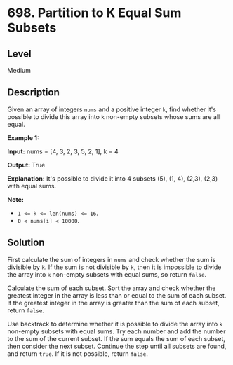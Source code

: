 # 698. Partition to K Equal Sum Subsets
## Level
Medium

## Description
Given an array of integers `nums` and a positive integer `k`, find whether it's possible to divide this array into `k` non-empty subsets whose sums are all equal.

**Example 1:**

**Input:** nums = [4, 3, 2, 3, 5, 2, 1], k = 4

**Output:** True

**Explanation:** It's possible to divide it into 4 subsets (5), (1, 4), (2,3), (2,3) with equal sums.

**Note:**

* `1 <= k <= len(nums) <= 16`.
* `0 < nums[i] < 10000`.

## Solution
First calculate the sum of integers in `nums` and check whether the sum is divisible by `k`. If the sum is not divisible by `k`, then it is impossible to divide the array into `k` non-empty subsets with equal sums, so return `false`.

Calculate the sum of each subset. Sort the array and check whether the greatest integer in the array is less than or equal to the sum of each subset. If the greatest integer in the array is greater than the sum of each subset, return `false`.

Use backtrack to determine whether it is possible to divide the array into `k` non-empty subsets with equal sums. Try each number and add the number to the sum of the current subset. If the sum equals the sum of each subset, then consider the next subset. Continue the step until all subsets are found, and return `true`. If it is not possible, return `false`.
